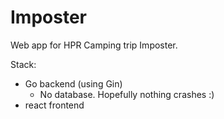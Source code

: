 # Imposter

Web app for HPR Camping trip Imposter.

Stack:
- Go backend (using Gin)
    - No database. Hopefully nothing crashes :)
- react frontend
